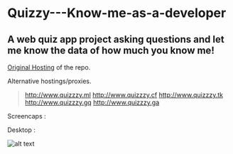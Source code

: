 # Quizzy---Know-me-as-a-developer
## A web quiz app project asking questions and let me know the data of how much you know me!

  [Original Hosting](https://khushal87.github.io/Quizzzy-know-me-as-a-developer/) of the repo.

  Alternative hostings/proxies.

 > <http://www.quizzzy.ml>
 > <http://www.quizzzy.cf>
 > <http://www.quizzzy.tk>
 > <http://www.quizzzy.gq>
 > <http://www.quizzzy.ga>
 
 Screencaps : 
 
 
 Desktop : 
 
 ![alt text](https://github.com/khushal87/Quizzzy-know-me-as-a-developer/blob/master/Quizzy%20Screenschot11.jpg "Desktop Screenshot")
 
